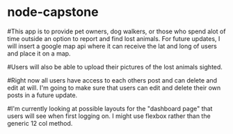 # node-capstone


#This app is to provide pet owners, dog walkers, or those who spend alot of time outside an option to report and find lost animals. For future updates, I will insert a google map api where it can receive the lat and long of users and place it on a map.

#Users will also be able to upload their pictures of the lost animals sighted.

#Right now all users have access to each others post and can delete and edit at will. I'm going to make sure that users can edit and delete their own posts in a future update. 

#I'm currently looking at possible layouts for the "dashboard page" that users will see when first logging on. I might use flexbox rather than the generic 12 col method.